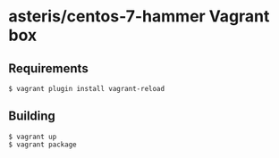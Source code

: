 # asteris/centos-7-hammer Vagrant box

## Requirements

```shell
$ vagrant plugin install vagrant-reload
```

## Building

```shell
$ vagrant up
$ vagrant package
```
